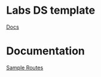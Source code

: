 # Labs DS template

[Docs](https://docs.labs.lambdaschool.com/data-science/)

# Documentation

[Sample Routes](https://github.com/Lambda-School-Labs/cityspire-d-ds/wiki/Sample-Routes)
